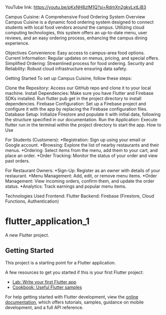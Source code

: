 YouTube link: https://youtu.be/pKxNH8zlM1Q?si=RdmXn2gkvLxtLjB3

Campus Cuisine: A Comprehensive Food Ordering System
Overview
Campus Cuisine is a dynamic food ordering system designed to connect students with local food vendors around the campus. Utilizing cloud computing technologies, this system offers an up-to-date menu, user reviews, and an easy ordering process, enhancing the campus dining experience.

Objectives
Convenience: Easy access to campus-area food options.
Current Information: Regular updates on menus, pricing, and special offers.
Simplified Ordering: Streamlined process for food ordering.
Security and Reliability: Robust cloud infrastructure ensuring data safety.

Getting Started
To set up Campus Cuisine, follow these steps:

Clone the Repository: Access our GitHub repo and clone it to your local machine.
Install Dependencies: Make sure you have Flutter and Firebase SDKs installed. Run flutter pub get in the project directory to install dependencies.
Firebase Configuration: Set up a Firebase project and configure it with the app by replacing the Firebase configuration files.
Database Setup: Initialize Firestore and populate it with initial data, following the structure specified in our documentation.
Run the Application: Execute flutter run in the terminal within the project directory to start the app.
How to Use

  For Students (Customers):
*Registration: Sign up using your email or Google account.
*Browsing: Explore the list of nearby restaurants and their menus.
*Ordering: Select items from the menu, add them to your cart, and place an order.
*Order Tracking: Monitor the status of your order and view past orders.

  For Restaurant Owners:
*Sign-Up: Register as an owner with details of your restaurant.
*Menu Management: Add, edit, or remove menu items.
*Order Management: View incoming orders, confirm them, and update the order status.
*Analytics: Track earnings and popular menu items.

Technologies Used
Frontend: Flutter
Backend: Firebase (Firestore, Cloud Functions, Authentication)


# flutter_application_1

A new Flutter project.

## Getting Started

This project is a starting point for a Flutter application.

A few resources to get you started if this is your first Flutter project:

- [Lab: Write your first Flutter app](https://docs.flutter.dev/get-started/codelab)
- [Cookbook: Useful Flutter samples](https://docs.flutter.dev/cookbook)

For help getting started with Flutter development, view the
[online documentation](https://docs.flutter.dev/), which offers tutorials,
samples, guidance on mobile development, and a full API reference.
